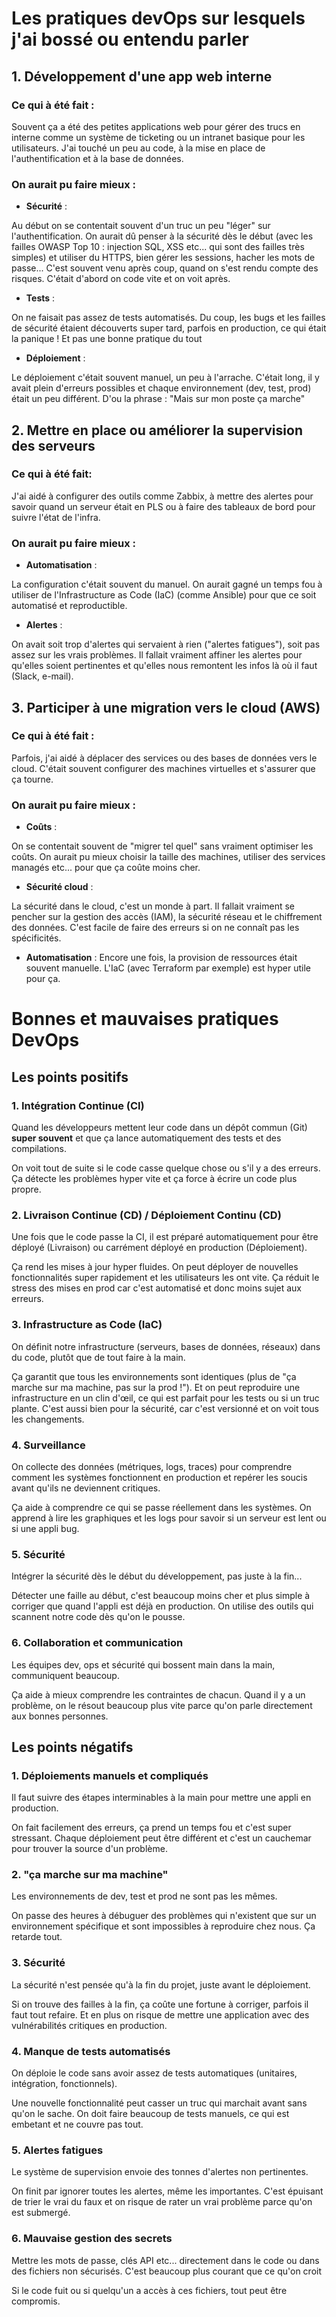 # Les pratiques devOps sur lesquels j'ai bossé ou entendu parler

## 1. Développement d'une app web interne

### Ce qui à été fait : 
Souvent ça a été des petites applications web pour gérer des trucs en interne comme un système de ticketing ou un intranet basique pour les utilisateurs. J'ai touché un peu au code, à la mise en place de l'authentification et à la base de données.

### On aurait pu faire mieux :

- **Sécurité** : 

Au début on se contentait souvent d'un truc un peu "léger" sur l'authentification. On aurait dû penser à la sécurité dès le début (avec les failles OWASP Top 10 : injection SQL, XSS etc... qui sont des failles très simples) et utiliser du HTTPS, bien gérer les sessions, hacher les mots de passe... C'est souvent venu après coup, quand on s'est rendu compte des risques. C'était d'abord on code vite et on voit après.

- **Tests** : 

On ne faisait pas assez de tests automatisés. Du coup, les bugs et les failles de sécurité étaient découverts super tard, parfois en production, ce qui était la panique ! Et pas une bonne pratique du tout

- **Déploiement** : 

Le déploiement c'était souvent manuel, un peu à l'arrache. C'était long, il y avait plein d'erreurs possibles et chaque environnement (dev, test, prod) était un peu différent. D'ou la phrase : "Mais sur mon poste ça marche"

## 2. Mettre en place ou améliorer la supervision des serveurs

### Ce qui à été fait: 
J'ai aidé à configurer des outils comme Zabbix, à mettre des alertes pour savoir quand un serveur était en PLS ou à faire des tableaux de bord pour suivre l'état de l'infra.

### On aurait pu faire mieux :

- **Automatisation** : 

La configuration c'était souvent du manuel. On aurait gagné un temps fou à utiliser de l'Infrastructure as Code (IaC) (comme Ansible) pour que ce soit automatisé et reproductible.

- **Alertes** : 

On avait soit trop d'alertes qui servaient à rien ("alertes fatigues"), soit pas assez sur les vrais problèmes. Il fallait vraiment affiner les alertes pour qu'elles soient pertinentes et qu'elles nous remontent les infos là où il faut (Slack, e-mail).

## 3. Participer à une migration vers le cloud (AWS)

### Ce qui à été fait : 
Parfois, j'ai aidé à déplacer des services ou des bases de données vers le cloud. C'était souvent configurer des machines virtuelles et s'assurer que ça tourne.

### On aurait pu faire mieux :

- **Coûts** : 

On se contentait souvent de "migrer tel quel" sans vraiment optimiser les coûts. On aurait pu mieux choisir la taille des machines, utiliser des services managés etc... pour que ça coûte moins cher.

- **Sécurité cloud** : 

La sécurité dans le cloud, c'est un monde à part. Il fallait vraiment se pencher sur la gestion des accès (IAM), la sécurité réseau et le chiffrement des données. C'est facile de faire des erreurs si on ne connaît pas les spécificités.

- **Automatisation** : 
Encore une fois, la provision de ressources était souvent manuelle. L'IaC (avec Terraform par exemple) est hyper utile pour ça.

# Bonnes et mauvaises pratiques DevOps

## Les points positifs 
### 1. Intégration Continue (CI)

Quand les développeurs mettent leur code dans un dépôt commun (Git) **super souvent** et que ça lance automatiquement des tests et des compilations.

On voit tout de suite si le code casse quelque chose ou s'il y a des erreurs. Ça détecte les problèmes hyper vite et ça force à écrire un code plus propre.

### 2. Livraison Continue (CD) / Déploiement Continu (CD)

Une fois que le code passe la CI, il est préparé automatiquement pour être déployé (Livraison) ou carrément déployé en production (Déploiement).

Ça rend les mises à jour hyper fluides. On peut déployer de nouvelles fonctionnalités super rapidement et les utilisateurs les ont vite. Ça réduit le stress des mises en prod car c'est automatisé et donc moins sujet aux erreurs.

### 3. Infrastructure as Code (IaC)

On définit notre infrastructure (serveurs, bases de données, réseaux) dans du code, plutôt que de tout faire à la main.

Ça garantit que tous les environnements sont identiques (plus de "ça marche sur ma machine, pas sur la prod !"). Et on peut reproduire une infrastructure en un clin d'œil, ce qui est parfait pour les tests ou si un truc plante. C'est aussi bien pour la sécurité, car c'est versionné et on voit tous les changements.

### 4. Surveillance

On collecte des données (métriques, logs, traces) pour comprendre comment les systèmes fonctionnent en production et repérer les soucis avant qu'ils ne deviennent critiques.

Ça aide à comprendre ce qui se passe réellement dans les systèmes. On apprend à lire les graphiques et les logs pour savoir si un serveur est lent ou si une appli bug. 

### 5. Sécurité

Intégrer la sécurité dès le début du développement, pas juste à la fin...

Détecter une faille au début, c'est beaucoup moins cher et plus simple à corriger que quand l'appli est déjà en production. On utilise des outils qui scannent notre code dès qu'on le pousse.

### 6. Collaboration et communication

Les équipes dev, ops et sécurité qui bossent main dans la main, communiquent beaucoup.

Ça aide à mieux comprendre les contraintes de chacun. Quand il y a un problème, on le résout beaucoup plus vite parce qu'on parle directement aux bonnes personnes.

## Les points négatifs

### 1. Déploiements manuels et compliqués

Il faut suivre des étapes interminables à la main pour mettre une appli en production.

On fait facilement des erreurs, ça prend un temps fou et c'est super stressant. Chaque déploiement peut être différent et c'est un cauchemar pour trouver la source d'un problème.

### 2. "ça marche sur ma machine"

Les environnements de dev, test et prod ne sont pas les mêmes.

On passe des heures à débuguer des problèmes qui n'existent que sur un environnement spécifique et sont impossibles à reproduire chez nous. Ça retarde tout.

### 3. Sécurité

La sécurité n'est pensée qu'à la fin du projet, juste avant le déploiement.

Si on trouve des failles à la fin, ça coûte une fortune à corriger, parfois il faut tout refaire. Et en plus on risque de mettre une application avec des vulnérabilités critiques en production.

### 4. Manque de tests automatisés

On déploie le code sans avoir assez de tests automatiques (unitaires, intégration, fonctionnels).

Une nouvelle fonctionnalité peut casser un truc qui marchait avant sans qu'on le sache. On doit faire beaucoup de tests manuels, ce qui est embetant et ne couvre pas tout.

### 5. Alertes fatigues

Le système de supervision envoie des tonnes d'alertes non pertinentes.

On finit par ignorer toutes les alertes, même les importantes. C'est épuisant de trier le vrai du faux et on risque de rater un vrai problème parce qu'on est submergé.

### 6. Mauvaise gestion des secrets

Mettre les mots de passe, clés API etc... directement dans le code ou dans des fichiers non sécurisés. C'est beaucoup plus courant que ce qu'on croit

Si le code fuit ou si quelqu'un a accès à ces fichiers, tout peut être compromis.